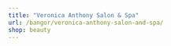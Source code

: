 ```yaml
---
title: "Veronica Anthony Salon & Spa"
url: /bangor/veronica-anthony-salon-and-spa/
shop: beauty
---
```


